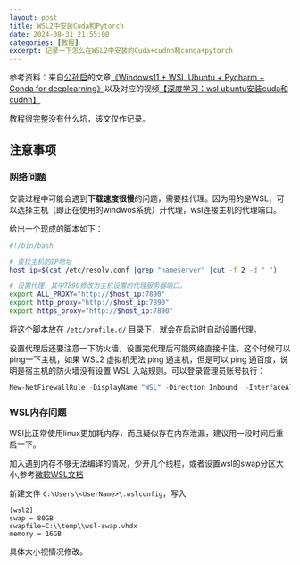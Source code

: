 ```yaml
---
layout: post
title: WSL2中安装Cuda和Pytorch
date: 2024-08-31 21:55:00
categories: [教程]
excerpt: 记录一下怎么在WSL2中安装的Cuda+cudnn和conda+pytorch
---
```


参考资料：来自[公孙启](https://www.gongsunqi.xyz/)的文章[《Windows11 + WSL Ubuntu + Pycharm + Conda for deeplearning》](https://www.gongsunqi.xyz/posts/3c995b2a/)以及对应的视频[【深度学习：wsl ubuntu安装cuda和cudnn】](https://www.bilibili.com/video/BV1Am4y1G7Pv)


教程很完整没有什么坑，该文仅作记录。

## 注意事项

### 网络问题

安装过程中可能会遇到**下载速度很慢**的问题，需要挂代理。因为用的是WSL，可以选择主机（即正在使用的windwos系统）开代理，wsl连接主机的代理端口。

给出一个现成的脚本如下：

```sh
#!/bin/bash

# 查找主机的IP地址
host_ip=$(cat /etc/resolv.conf |grep "nameserver" |cut -f 2 -d " ")

# 设置代理，其中7890修改为主机设置的代理服务器端口，
export ALL_PROXY="http://$host_ip:7890"
export http_proxy="http://$host_ip:7890"
export https_proxy="http://$host_ip:7890"
```
 
将这个脚本放在 `/etc/profile.d/` 目录下，就会在启动时自动设置代理。

设置代理后还要注意一下防火墙，设置完代理后可能网络直接卡住，这个时候可以ping一下主机，如果 WSL2 虚拟机无法 ping 通主机，但是可以 ping 通百度，说明是宿主机的防火墙没有设置 WSL 入站规则。可以登录管理员账号执行：

```powershell
New-NetFirewallRule -DisplayName "WSL" -Direction Inbound  -InterfaceAlias "vEthernet (WSL)"  -Action Allow
```

### WSL内存问题

WSl比正常使用linux更加耗内存，而且疑似存在内存泄漏，建议用一段时间后重启一下。

加入遇到内存不够无法编译的情况，少开几个线程，或者设置wsl的swap分区大小,参考[微软WSL文档](https://learn.microsoft.com/zh-cn/windows/wsl/wsl-config#example-wslconfig-file)

新建文件 `C:\Users\<UserName>\.wslconfig`，写入

```
[wsl2]
swap = 80GB
swapfile=C:\\temp\\wsl-swap.vhdx
memory = 16GB
```
具体大小视情况修改。
